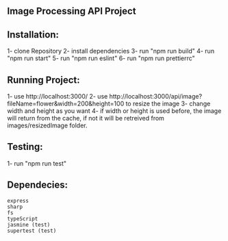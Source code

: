 ## Image Processing API Project 

## Installation:
1- clone Repository 
2- install dependencies 
3- run "npm run build"
4- run "npm run start"
5- run "npm run eslint"
6- run "npm run prettierrc"

## Running Project:
1- use http://localhost:3000/
2- use http://localhost:3000/api/image?fileName=flower&width=200&height=100 to resize the image
3- change width and height as you want 
4- if width or height is used before, the image will return from the cache, if not it will be retreived from images/resizedImage folder.

## Testing:
1- run "npm run test"

## Dependecies:
    express
    sharp
    fs
    typeScript
    jasmine (test)
    supertest (test)
    
   